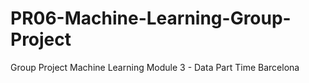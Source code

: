 # PR06-Machine-Learning-Group-Project
Group Project Machine Learning Module 3 - Data Part Time Barcelona
